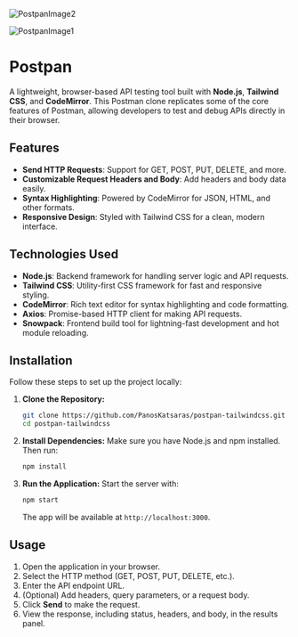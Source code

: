 ![PostpanImage2](https://github.com/user-attachments/assets/afafdd0f-f4da-4b29-8196-488c7451253b)

![PostpanImage1](https://github.com/user-attachments/assets/2af8e4b3-3497-433e-a0a0-c3cd86643671)


# Postpan

A lightweight, browser-based API testing tool built with **Node.js**, **Tailwind CSS**, and **CodeMirror**. 
This Postman clone replicates some of the core features of Postman, allowing developers to test and debug APIs directly in their browser.

## Features

- **Send HTTP Requests**: Support for GET, POST, PUT, DELETE, and more.
- **Customizable Request Headers and Body**: Add headers and body data easily.
- **Syntax Highlighting**: Powered by CodeMirror for JSON, HTML, and other formats.
- **Responsive Design**: Styled with Tailwind CSS for a clean, modern interface.


## Technologies Used

- **Node.js**: Backend framework for handling server logic and API requests.
- **Tailwind CSS**: Utility-first CSS framework for fast and responsive styling.
- **CodeMirror**: Rich text editor for syntax highlighting and code formatting.
- **Axios**: Promise-based HTTP client for making API requests.
- **Snowpack**: Frontend build tool for lightning-fast development and hot module reloading.

## Installation

Follow these steps to set up the project locally:

1. **Clone the Repository:**
   ```bash
   git clone https://github.com/PanosKatsaras/postpan-tailwindcss.git
   cd postpan-tailwindcss
   ```

2. **Install Dependencies:**
   Make sure you have Node.js and npm installed. Then run:
   ```bash
   npm install
   ```

3. **Run the Application:**
   Start the server with:
   ```bash
   npm start
   ```
   The app will be available at `http://localhost:3000`.

## Usage

1. Open the application in your browser.
2. Select the HTTP method (GET, POST, PUT, DELETE, etc.).
3. Enter the API endpoint URL.
4. (Optional) Add headers, query parameters, or a request body.
5. Click **Send** to make the request.
6. View the response, including status, headers, and body, in the results panel.
